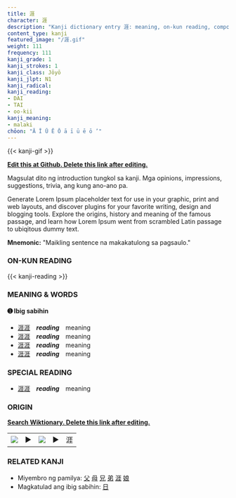 ```yaml
---
title: 涯
character: 涯
description: "Kanji dictionary entry 涯: meaning, on-kun reading, compounds, origin, related kanji"
content_type: kanji
featured_image: "/涯.gif"
weight: 111
frequency: 111
kanji_grade: 1
kanji_strokes: 1
kanji_class: Jōyō
kanji_jlpt: N1
kanji_radical: 
kanji_reading: 
- DAI
- TAI
- oo-kii
kanji_meaning:
- malaki
chōon: "Ā Ī Ū Ē Ō ā ī ū ē ō ’"
---
```

[//]: # (Don't edit the line below. Kanji animated GIF code is automatically generated.)
{{< kanji-gif >}}

[//]: # (Edit below this line.)

**[Edit this at Github. Delete this link after editing.](https://github.com/tim0g/tim/tree/main/content/kanji/涯/index.md)**

Magsulat dito ng introduction tungkol sa kanji. Mga opinions, impressions, suggestions, trivia, ang kung ano-ano pa.

Generate Lorem Ipsum placeholder text for use in your graphic, print and web layouts, and discover plugins for your favorite writing, design and blogging tools. Explore the origins, history and meaning of the famous passage, and learn how Lorem Ipsum went from scrambled Latin passage to ubiqitous dummy text.
 
**Mnemonic:** "Maikling sentence na makakatulong sa pagsaulo."

### ON-KUN READING

[//]: # (Don't edit the line below. ON-KUN READING code is automatically generated.)
{{< kanji-reading >}}

### MEANING & WORDS

#### ➊ **Ibig sabihin**
  - [涯](../涯)[涯](../涯)　***reading***　meaning
  - [涯](../涯)[涯](../涯)　***reading***　meaning
  - [涯](../涯)[涯](../涯)　***reading***　meaning
  - [涯](../涯)[涯](../涯)　***reading***　meaning

### SPECIAL READING
  - [涯](../涯)[涯](../涯)　***reading***　meaning

### ORIGIN

**[Search Wiktionary. Delete this link after editing.](https://wiktionary.org/wiki/涯)**
<table class="kanji-table"><tr><td>
<img src="60px-涯-bronze.svg.png">
</td><td>▶</td><td>
<img src="60px-涯-oracle.svg.png">
</td><td>▶</td>
<td class="kanji-origin">涯</td>
</tr></table>

### RELATED KANJI
- Miyembro ng pamilya: [父](../父) [母](../母) [兄](../兄) [弟](../弟) [涯](../涯) [娘](../娘)
- Magkatulad ang ibig sabihin: [日](../日)
